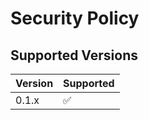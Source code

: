 # Security Policy

## Supported Versions


| Version | Supported          |
| ------- | ------------------ |
| 0.1.x   | :white_check_mark: |


